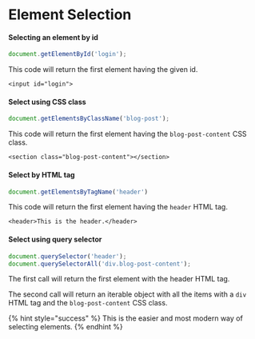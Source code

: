 # Element Selection

#### Selecting an element by id

```javascript
document.getElementById('login');
```

This code will return the first element having the given id.

```markup
<input id="login">
```

#### Select using CSS class

```javascript
document.getElementsByClassName('blog-post');
```

This code will return the first element having the `blog-post-content` CSS class.

```markup
<section class="blog-post-content"></section>
```

#### Select by HTML tag

```javascript
document.getElementsByTagName('header')
```

This code will return the first element having the `header` HTML tag.

```markup
<header>This is the header.</header>
```

#### Select using query selector

```javascript
document.querySelector('header');
document.querySelectorAll('div.blog-post-content');
```

The first call will return the first element with the header HTML tag.

The second call will return an iterable object with all the items with a `div` HTML tag and the `blog-post-content` CSS class.

{% hint style="success" %}
This is the easier and most modern way of selecting elements.
{% endhint %}

